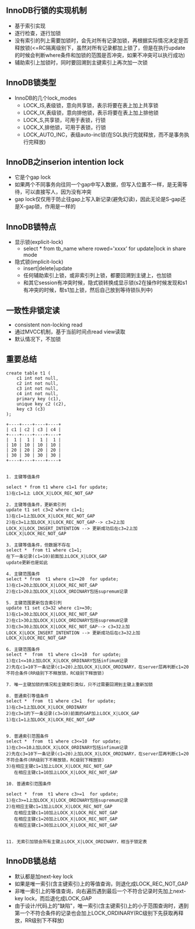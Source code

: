 
## InnoDB行锁的实现机制

- 基于索引实现
- 逐行检查，逐行加锁
- 没有索引的列上需要加锁时，会先对所有记录加锁，再根据实际情况决定是否释放锁(<=RC隔离级别下，虽然对所有记录都加上锁了，但是在执行update的时候会判断where条件和加锁的范围是否冲突，如果不冲突可以执行成功)
- 辅助索引上加锁时，同时要回溯到主键索引上再次加一次锁


## InnoDB锁类型

- InnoDB的几个lock_modes
	- LOCK_IS,表级锁，意向共享锁，表示将要在表上加上共享锁
	- LOCK_IX,表级锁，意向排他锁，表示将要在表上加上排他锁
	- LOCK_S,共享锁，可用于表锁，行锁
	- LOCK_X,排他锁，可用于表锁，行锁
	- LOCK_AUTO_INC，表级auto-inc锁(在SQL执行完就释放，而不是事务执行完释放)


## InnoDB之inserion intention lock

- 它是个gap lock
- 如果两个不同事务向往同一个gap中写入数据，但写入位置不一样，是无需等待，可以直接写人，因为没有冲突
- gap lock仅仅用于防止往gap上写入新记录(避免幻读)，因此无论是S-gap还是X-gap锁，作用是一样的


## InnoDB锁特点

- 显示锁(explicit-lock)
	- select *  from tb_name where rowed='xxxx' for update|lock in share mode
- 隐式锁(implicit-lock)
	- insert|delete|update
	- 任何辅助索引上锁，或非索引列上锁，都要回溯到主键上，也加锁
	- 和其它session有冲突时候，隐式锁转换成显示锁(s2在操作时候发现和s1有冲突的时候，帮s1加上锁，然后自己放到等待锁队列中)


## 一致性非锁定读

- consistent non-locking read
- 通过MVCC机制，基于当前时间点read view读取
- 默认情况下，不加锁



## 重要总结

```
create table t1 (
	c1 int not null,
	c2 int not null,
	c3 int not null,
	c4 int not null,
	primary key (c1),
	unique key c2 (c2),
	key c3 (c3)
);

+----+----+----+----+
| c1 | c2 | c3 | c4 |
+----+----+----+----+
|  1 |  1 |  1 |  1 |
| 10 | 10 | 10 | 10 |
| 20 | 20 | 20 | 20 |
| 30 | 30 | 30 | 30 |
+----+----+----+----+


1. 主键等值条件

select * from t1 where c1=1 for update;
1)在c1=1上 LOCK_X|LOCK_REC_NOT_GAP

2. 主键等值条件，更新索引列
update t1 set c3=2 where c1=1;
1)在c1=1上加LOCK_X|LOCK_REC_NOT_GAP
2)在c3=1上加LOCK_X|LOCK_REC_NOT_GAP--> c3=2上加LOCK_X|LOCK_INSERT_INTENTION --> 更新成功后在c3=2上加LOCK_X|LOCK_REC_NOT_GAP
 
3. 主键等值条件，但数据不存在
select *  from t1 where c1=1;
在下一条记录(c1=10)前面加上LOCK_X|LOCK_GAP
update更新也是如此

4. 主键范围条件
select * from  t1 where c1>=20  for update;
1)在c1=20上加LOCK_X|LOCK_REC_NOT_GAP
2)在c1>20上加LOCK_X|LOCK_ORDINARY包括supremum记录

5. 主键范围更新包含索引列
update t1 set c3=32 where c1>=30;
1)在c1=30上加LOCK_X|LOCK_REC_NOT_GAP
2)在c1>30上加LOCK_X|LOCK_ORDINARY包括supremum记录
3)在c3=30上加LOCK_X|LOCK_REC_NOT_GAP--> c3=32上加LOCK_X|LOCK_INSERT_INTENTION --> 更新成功后在c3=32上加LOCK_X|LOCK_REC_NOT_GAP

6. 主键范围条件
select *  from  t1 where c1<=10  for update;
1)在c1<=10上加LOCK_X|LOCK_ORDINARY包括infimum记录
2)先在c1=10下一条记录(c1=20)上加LOCK_X|LOCK_ORDINARY，在server层再判断c1=20不符合条件(RR级别下不释放锁，RC级别下释放锁)

7. 唯一主键加锁的情况和主键索引类似，只不过需要回溯到主键上重新加锁

8. 普通索引等值条件
select *  from  t1 where c3=1  for update;
1)在c3=1上加LOCK_X|LOCK_ORDINARY
2)在c3=1的下一条记录(c3=10)前面的GAP加上LOCK_X|LOCK_GAP
1)在c1=1上加LOCK_X|LOCK_REC_NOT_GAP


9. 普通索引范围条件
select *  from  t1 where c3<=10  for update;
1)在c3<=10上加LOCK_X|LOCK_ORDINARY包括infimum记录
2)先在c3=10下一条记录(c1=20)上加LOCK_X|LOCK_ORDINARY，在server层再判断c1=20不符合条件(RR级别下不释放锁，RC级别下释放锁)
3)在相应主键c1=1加上LOCK_X|LOCK_REC_NOT_GAP
   在相应主键c1=10加上LOCK_X|LOCK_REC_NOT_GAP

10. 普通索引范围条件

select *  from  t1 where c3>=1  for update;
1)在c3>=1上加LOCK_X|LOCK_ORDINARY包括supremum记录
2)在相应主键c1=1加上LOCK_X|LOCK_REC_NOT_GAP
   在相应主键c1=10加上LOCK_X|LOCK_REC_NOT_GAP
   在相应主键c1=20加上LOCK_X|LOCK_REC_NOT_GAP
   在相应主键c1=30加上LOCK_X|LOCK_REC_NOT_GAP
   
   
11. 无索引加锁会所有主键上LOCK_X|LOCK_ORDINARY，相当于锁定表
```


## InnoDB锁总结

- 默认都是加next-key lock
- 如果是唯一索引(含主键索引)上的等值查询，则退化成LOCK_REC_NOT_GAP
- 非唯一索引上的等值查询，向右遍历遇到最后一个不符合记录时先加上next-key lock，而后退化成LOCK_GAP
- 由于设计/代码上的"缺陷"，唯一索引(含主键索引)上的小于范围查询时，遇到第一个不符合条件的记录也会加上LOCK_ORDINARY(RC级别下先获取再释放，RR级别下不释放)

